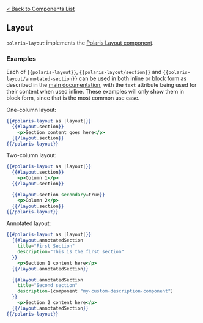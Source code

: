 [< Back to Components List](../README.md#components)

## Layout

`polaris-layout` implements the [Polaris Layout component](https://polaris.shopify.com/components/structure/layout).

### Examples

Each of `{{polaris-layout}}`, `{{polaris-layout/section}}` and `{{polaris-layout/annotated-section}}` can be used in both inline or block form as described in the [main documentation](../README.md#children-property), with the `text` attribute being used for their content when used inline. These examples will only show them in block form, since that is the most common use case.

One-column layout:

```hbs
{{#polaris-layout as |layout|}}
  {{#layout.section}}
    <p>Section content goes here</p>
  {{/layout.section}}
{{/polaris-layout}}
```

Two-column layout:

```hbs
{{#polaris-layout as |layout|}}
  {{#layout.section}}
    <p>Column 1</p>
  {{/layout.section}}

  {{#layout.section secondary=true}}
    <p>Column 2</p>
  {{/layout.section}}
{{/polaris-layout}}
```

Annotated layout:

```hbs
{{#polaris-layout as |layout|}}
  {{#layout.annotatedSection
    title="First Section"
    description="This is the first section"
  }}
    <p>Section 1 content here</p>
  {{/layout.annotatedSection}}

  {{#layout.annotatedSection
    title="Second section"
    description=(component "my-custom-description-component")
  }}
    <p>Section 2 content here</p>
  {{/layout.annotatedSection}}
{{/polaris-layout}}
```
